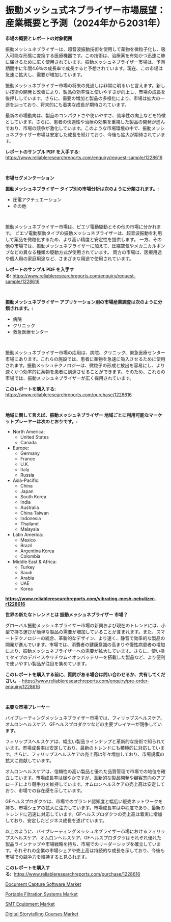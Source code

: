 <p><h1>振動メッシュ式ネブライザー市場展望：産業概要と予測（2024年から2031年）</h1></p><p><strong>市場の概要とレポートの対象範囲</strong></p>
<p><p>振動メッシュネブライザーは、超音波振動技術を使用して薬物を微粒子化し、吸入可能な形態に変換する医療機器です。この技術は、治療薬を有効かつ迅速に肺に届けるために広く使用されています。振動メッシュネブライザー市場は、予測期間中に年間4.6％の成長率で成長すると予想されています。現在、この市場は急速に拡大し、需要が増加しています。</p><p>振動メッシュネブライザー市場の将来の見通しは非常に明るいと言えます。新しい技術の開発と改善により、製品の効率性と使いやすさが向上し、市場の成長を後押ししています。さらに、需要の増加と製品の多様化により、市場は拡大の一途を辿っており、将来的にも着実な成長が期待されています。</p><p>最新の市場動向は、製品のコンパクトさや使いやすさ、効率性の向上などを特徴としています。さらに、患者の快適性や治療の効果を重視した製品の開発が進んでおり、市場の競争が激化しています。このような市場環境の中で、振動メッシュネブライザー市場は安定した成長を続けており、今後も拡大が期待されています。</p></p>
<p><strong>レポートのサンプル PDF を入手する:</strong> <a href="https://www.reliableresearchreports.com/enquiry/request-sample/1228616">https://www.reliableresearchreports.com/enquiry/request-sample/1228616</a></p>
<p>&nbsp;</p>
<p><strong>市場セグメンテーション</strong></p>
<p><strong>振動メッシュネブライザー タイプ別の市場分析は次のように分類されます。:</strong></p>
<p><ul><li>圧電アクチュエーション</li><li>その他</li></ul></p>
<p>&nbsp;</p>
<p><p>振動メッシュネブライザー市場は、ピエゾ電動駆動とその他の市場に分かれます。 ピエゾ電動駆動タイプの振動メッシュネブライザーは、超音波振動を利用して薬品を微粒化するため、より高い精度と安定性を提供します。 一方、その他の市場では、振動メッシュネブライザーに加えて、圧縮空気やメカニカルポンプなどの異なる種類の駆動方式が使用されています。 両方の市場は、医療用途や個人用の家庭用途など、さまざまな用途で使用されています。</p></p>
<p><strong>レポートのサンプル PDF を入手する:</strong>&nbsp;<a href="https://www.reliableresearchreports.com/enquiry/request-sample/1228616">https://www.reliableresearchreports.com/enquiry/request-sample/1228616</a></p>
<p>&nbsp;</p>
<p><strong> 振動メッシュネブライザー アプリケーション別の市場産業調査は次のように分類されます。:</strong></p>
<p><ul><li>病院</li><li>クリニック</li><li>救急医療センター</li></ul></p>
<p>&nbsp;</p>
<p><p>振動メッシュネブライザー市場の応用は、病院、クリニック、緊急医療センター市場にあります。これらの施設では、患者に薬物を急速に吸入させるために使用されます。振動メッシュテクノロジーは、微粒子の形成と放出を容易にし、より速くかつ効率的に薬物を患者に到達させることができます。そのため、これらの市場では、振動メッシュネブライザーが広く採用されています。</p></p>
<p><strong>このレポートを購入する:</strong>&nbsp; <a href="https://www.reliableresearchreports.com/purchase/1228616">https://www.reliableresearchreports.com/purchase/1228616</a></p>
<p>&nbsp;</p>
<p><strong>地域に関して言えば、振動メッシュネブライザー 地域ごとに利用可能なマーケットプレーヤーは次のとおりです。:</strong></p>
<p><ul>
    <li>
        North America:
        <ul>
            <li>United States</li>
            <li>Canada</li>
        </ul>
    </li>
    <li>
        Europe:
        <ul>
            <li>Germany</li>
            <li>France</li>
            <li>U.K.</li>
            <li>Italy</li>
            <li>Russia</li>
        </ul>
    </li>
    <li>
        Asia-Pacific:
        <ul>
            <li>China</li>
            <li>Japan</li>
            <li>South Korea</li>
            <li>India</li>
            <li>Australia</li>
            <li>China Taiwan</li>
            <li>Indonesia</li>
            <li>Thailand</li>
            <li>Malaysia</li>
        </ul>
    </li>
    <li>
        Latin America:
        <ul>
            <li>Mexico</li>
            <li>Brazil</li>
            <li>Argentina Korea</li>
            <li>Colombia</li>
        </ul>
    </li>
    <li>
        Middle East & Africa:
        <ul>
            <li>Turkey</li>
            <li>Saudi</li>
            <li>Arabia</li>
            <li>UAE</li>
            <li>Korea</li>
        </ul>
    </li>
    </ul></p>
<p><strong><a href="https://www.reliableresearchreports.com/vibrating-mesh-nebulizer-r1228616">https://www.reliableresearchreports.com/vibrating-mesh-nebulizer-r1228616</a></strong>&nbsp;</p>
<p><strong>世界の新たなトレンドとは 振動メッシュネブライザー 市場？</strong></p>
<p><p>グローバル振動メッシュネブライザー市場の新興および現在のトレンドには、小型で持ち運びが簡単な製品の需要が増加していることが含まれます。また、スマートテクノロジーの統合、革新的なデザイン、より速く、静音で効率的な製品の開発が進んでいます。市場では、消費者の健康意識の高まりや慢性病患者の増加により、振動メッシュネブライザーへの需要が拡大しています。さらに、使い捨てタイプのデバイスやリチウムイオンバッテリーを搭載した製品など、より便利で使いやすい製品が注目を集めています。</p></p>
<p><strong>このレポートを購入する前に、質問がある場合は問い合わせるか、共有してください。</strong>- <a href="https://www.reliableresearchreports.com/enquiry/pre-order-enquiry/1228616">https://www.reliableresearchreports.com/enquiry/pre-order-enquiry/1228616</a></p>
<p>&nbsp;</p>
<p><strong>主要な市場プレーヤー</strong></p>
<p><p>バイブレーティングメッシュネブライザー市場では、フィリップスヘルスケア、オムロンヘルスケア、GFヘルスプロダクツなどの主要プレイヤーが競争しています。</p><p>フィリップスヘルスケアは、幅広い製品ラインナップと革新的な技術で知られています。市場成長率は安定しており、最新のトレンドにも積極的に対応しています。さらに、フィリップスヘルスケアの売上高は年々増加しており、市場規模の拡大に貢献しています。</p><p>オムロンヘルスケアは、信頼性の高い製品と優れた品質管理で市場での地位を確立しています。市場成長率は緩やかですが、革新的な製品開発や顧客志向のアプローチにより競争力を維持しています。オムロンヘルスケアの売上高は安定しており、市場での存在感を示しています。</p><p>GFヘルスプロダクツは、市場でのブランド認知度と幅広い販売ネットワークを持ち、市場シェアの拡大に注力しています。市場成長率は中程度であり、最新のトレンドに迅速に対応しています。GFヘルスプロダクツの売上高は着実に増加しており、安定したビジネス成長を遂げています。</p><p>以上のように、バイブレーティングメッシュネブライザー市場におけるフィリップスヘルスケア、オムロンヘルスケア、GFヘルスプロダクツはそれぞれ優れた製品ラインナップや市場戦略を持ち、市場でのリーダーシップを確立しています。それぞれの企業の市場シェアや売上高は持続的な成長を示しており、今後も市場での競争力を維持すると見られます。</p></p>
<p><strong>このレポートを購入する:</strong>&nbsp;&nbsp;<a href="https://www.reliableresearchreports.com/purchase/1228616">https://www.reliableresearchreports.com/purchase/1228616</a></p>
<p><p><a href="https://www.linkedin.com/pulse/document-capture-software-market-furnishes-information-share-60w9e?trackingId=7Sg3jia02elAp4%2F6gfAvzA%3D%3D">Document Capture Software Market</a></p><p><a href="https://github.com/biheemgalvinlouises6hokrh3h/Market-Research-Report-List-2/blob/main/portable-filtration-systems-market.md">Portable Filtration Systems Market</a></p><p><a href="https://github.com/guneycigdem35/Market-Research-Report-List-2/blob/main/smt-equipment-market.md">SMT Equipment Market</a></p><p><a href="https://www.linkedin.com/pulse/digital-storytelling-courses-market-size-trends-complete-industry-sbgae?trackingId=mnVnREf4AM0VzrNPzVA1eg%3D%3D">Digital Storytelling Courses Market</a></p></p>
